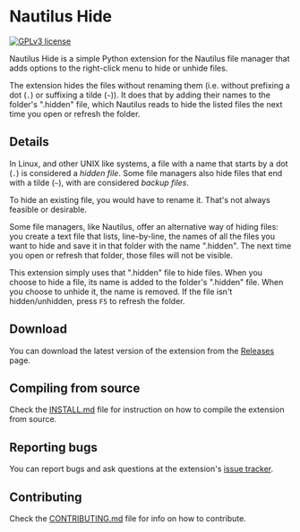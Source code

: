 Nautilus Hide
=============

[![GPLv3 license](http://img.shields.io/badge/license-GPLv3-brightgreen.svg)](http://www.gnu.org/licenses/gpl-3.0.html)

Nautilus Hide is a simple Python extension for the Nautilus file manager that
adds options to the right-click menu to hide or unhide files.

The extension hides the files without renaming them (i.e. without prefixing a
dot (`.`) or suffixing a tilde (`~`)).
It does that by adding their names to the folder's ".hidden" file, which
Nautilus reads to hide the listed files the next time you open or refresh the
folder.


## Details

In Linux, and other UNIX like systems, a file with a name that starts by a
dot (`.`) is considered a *hidden file*.
Some file managers also hide files that end with a tilde (`~`), with are
considered *backup files*.

To hide an existing file, you would have to rename it. That's not always
feasible or desirable.

Some file managers, like Nautilus, offer an alternative way of hiding files:
you create a text file that lists, line-by-line, the names of all the files you
want to hide and save it in that folder with the name ".hidden". The next time
you open or refresh that folder, those files will not be visible.

This extension simply uses that ".hidden" file to hide files. When you choose to
hide a file, its name is added to the folder's ".hidden" file. When you choose
to unhide it, the name is removed.
If the file isn't hidden/unhidden, press `F5` to refresh the folder.


## Download

You can download the latest version of the extension from the
[Releases][download] page.


## Compiling from source

Check the [INSTALL.md][install] file for instruction on how to compile the
extension from source.


## Reporting bugs

You can report bugs and ask questions at the extension's [issue tracker][issues].


## Contributing

Check the [CONTRIBUTING.md][contribute] file for info on how to contribute.



[install]: INSTALL.md
[contribute]: CONTRIBUTING.md
[homepage]: https://github.com/brunonova/nautilus-hide
[download]: https://github.com/brunonova/nautilus-hide/releases
[issues]: https://github.com/brunonova/nautilus-hide/issues
